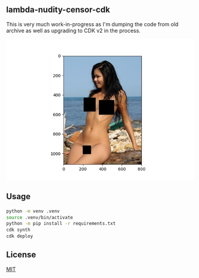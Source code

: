 lambda-nudity-censor-cdk
------------------------

This is very much work-in-progress as I'm dumping the code from old archive as well as upgrading to CDK v2 in the process.

![](./assets/sample.jpg)

## Usage

```bash
python -m venv .venv
source .venv/bin/activate
python -m pip install -r requirements.txt
cdk synth
cdk deploy
```
## License

[MIT](./LICENSE)
